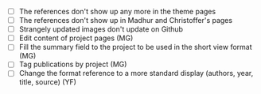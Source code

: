 - [ ] The references don't show up any more in the theme pages
- [ ] The references don't show up in Madhur and Christoffer's pages
- [ ] Strangely updated images don't update on Github
- [ ] Edit content of project pages (MG)
- [ ] Fill the summary field to the project to be used in the short view format (MG)
- [ ] Tag publications by project (MG)
- [ ] Change the format reference to a more standard display (authors, year, title, source) (YF)
